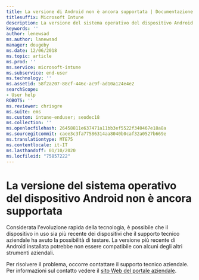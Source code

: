 ```yaml
---
title: La versione di Android non è ancora supportata | Documentazione Microsoft
titlesuffix: Microsoft Intune
description: La versione del sistema operativo del dispositivo Android non è ancora supportata.
keywords: ''
author: lenewsad
ms.author: lanewsad
manager: dougeby
ms.date: 12/06/2018
ms.topic: article
ms.prod: ''
ms.service: microsoft-intune
ms.subservice: end-user
ms.technology: ''
ms.assetid: 58f2a207-88cf-446c-ac9f-ad10a124e4e2
searchScope:
- User help
ROBOTS: ''
ms.reviewer: chrisgre
ms.suite: ems
ms.custom: intune-enduser; seodec18
ms.collection: ''
ms.openlocfilehash: 26458811e637471a11bb3ef5522f340467e18a8a
ms.sourcegitcommit: caee3c3fa77586314aa8040b0caf32a0527b669e
ms.translationtype: MTE75
ms.contentlocale: it-IT
ms.lasthandoff: 01/10/2020
ms.locfileid: "75857222"
---
```

# <a name="your-android-devices-operating-system-version-isnt-yet-supported"></a>La versione del sistema operativo del dispositivo Android non è ancora supportata

Considerata l'evoluzione rapida della tecnologia, è possibile che il dispositivo in uso sia più recente dei dispositivi che il supporto tecnico aziendale ha avuto la possibilità di testare. La versione più recente di Android installata potrebbe non essere compatibile con alcuni degli altri strumenti aziendali.

Per risolvere il problema, occorre contattare il supporto tecnico aziendale. Per informazioni sul contatto vedere il [sito Web del portale aziendale](https://go.microsoft.com/fwlink/?linkid=2010980).
